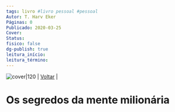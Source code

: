 ```yaml
---
tags: livro #livro pessoal #pessoal
Autor: T. Harv Eker
Páginas: 0
Publicado: 2020-03-25
Cover: 
Status:
fisico: false
dg-publish: true
leitura_início:
leitura_término:
---
```

![cover|120]()
| [Voltar](1.LIFE/index) | 
# Os segredos da mente milionária